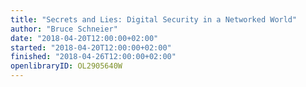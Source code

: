 ```yaml
---
title: "Secrets and Lies: Digital Security in a Networked World"
author: "Bruce Schneier"
date: "2018-04-20T12:00:00+02:00"
started: "2018-04-20T12:00:00+02:00"
finished: "2018-04-26T12:00:00+02:00"
openlibraryID: OL2905640W
---
```

